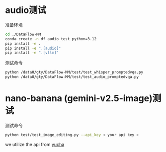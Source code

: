 # audio测试

准备环境
```bash
cd ./DataFlow-MM
conda create -n df_audio_test python=3.12
pip install -e .
pip install -e ".[audio]"
pip install -e ".[vllm]"
```

测试命令
```bash
python /data0/gty/DataFlow-MM/test/test_whisper_promptedvqa.py
python /data0/gty/DataFlow-MM/test/test_audio_promptedvqa.py
```


# nano-banana (gemini-v2.5-image)测试
测试命令
```bash
python test/test_image_editing.py --api_key < your api key >
```
we utilize the api from [yucha](http://35.220.164.252:3888/)
